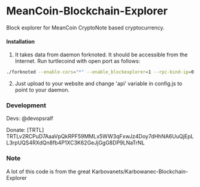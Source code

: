 # MeanCoin-Blockchain-Explorer
Block explorer for MeanCoin CryptoNote based cryptocurrency.

#### Installation

1) It takes data from daemon forknoted. It should be accessible from the Internet. Run turtlecoind with open port as follows:
```bash
./forknoted --enable-cors="*" --enable_blockexplorer=1 --rpc-bind-ip=0.0.0.0 --rpc-bind-port=41311
```
2) Just upload to your website and change 'api' variable in config.js to point to your daemon.


### Development
Devs:
    @devopsralf

Donate: [TRTL] TRTLv2RCPuD7AaaVpQkRPF59MMLx5WW3qFxwJz4Doy7dHhNA6UuQjEpLL3rpUQS4RXdQn8fb4P1XC3K62GeJjGgG8DP9LNaTrNL

### Note

A lot of this code is from the great Karbovanets/Karbowanec-Blockchain-Explorer
